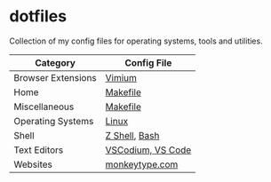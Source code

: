 # dotfiles

Collection of my config files for operating systems, tools and utilities.

| Category           | Config File                                                                  |
| ------------------ | ---------------------------------------------------------------------------- |
| Browser Extensions | [Vimium](./.config/vimium/vimium-options.json)                               |
| Home               | [Makefile](./Makefile)                                                       |
| Miscellaneous      | [Makefile](./.config/miscellaneous/)                                         |
| Operating Systems  | [Linux](./.config/miscellaneous/linux/)                                      |
| Shell              | [Z Shell](./.zshrc), [Bash](./.bashrc)                                       |
| Text Editors       | [VSCodium, VS Code](./Library/Application%20Support/VSCodium/User/README.md) |
| Websites           | [monkeytype.com](./.config/monkeytype/settings.json)                         |
